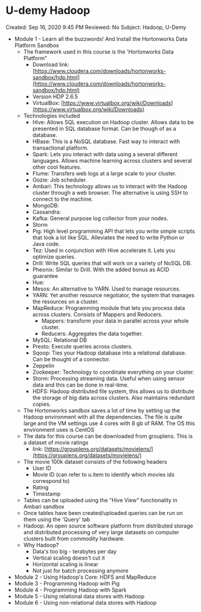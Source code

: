 # U-demy Hadoop

Created: Sep 16, 2020 9:45 PM
Reviewed: No
Subject: Hadoop, U-Demy

- Module 1 - Learn all the buzzwords! And Install the Hortonworks Data Platform Sandbox
    - The framework used in this course is the 'Hortonworks Data Platform"
        - Download link: [https://www.cloudera.com/downloads/hortonworks-sandbox/hdp.html](https://www.cloudera.com/downloads/hortonworks-sandbox/hdp.html)
        - Version HDP 2.6.5
        - VirtualBox: [https://www.virtualbox.org/wiki/Downloads](https://www.virtualbox.org/wiki/Downloads)
    - Technologies included
        - Hive: Allows SQL execution on Hadoop cluster. Allows data to be presented in SQL database format. Can be though of as a database.
        - HBase: This is a NoSQL database. Fast way to interact with transactional platform.
        - Spark: Lets you interact with data using a several different languages. Allows machine learning across clusters and several other cool features.
        - Flume: Transfers web logs at a large scale to your cluster.
        - Oozie: Job scheduler.
        - Ambari: This technology allows us to interact with the Hadoop cluster through a web browser. The alternative is using SSH to connect to the machine.
        - MongoDB:
        - Cassandra:
        - Kafka: General purpose log collector from your nodes.
        - Storm
        - Pig: High level programming API that lets you write simple scripts that look a lot like SQL. Alleviates the need to write Python or Java code.
        - Tez: Used in conjunction with Hive accelerate it. Lets you optimize queries.
        - Drill: Write SQL queries that will work on a variety of NoSQL DB.
        - Pheonix: Similar to Drill. With the added bonus as ACID guarantee
        - Hue:
        - Mesos: An alternative to YARN. Used to manage resources.
        - YARN: Yet another resource negotiator, the system that manages the resources on a cluster.
        - MapReduce: Programming module that lets you process data across clusters. Consists of Mappers and Reducers.
            - Mappers: transform your data in parallel across your whole cluster.
            - Reducers: Aggregates the data together.
        - MySQL: Relational DB
        - Presto: Execute queries across clusters.
        - Sqoop: Ties your Hadoop database into a relational database. Can be thought of a connector.
        - Zeppelin
        - Zookeeper: Technology to coordinate everything on your cluster.
        - Storm: Processing streaming data. Useful when using sensor data and this can be done in real-time.
        - HDFS: Hadoop distributed file system, this allows us to distribute the storage of big data across clusters. Also maintains redundant copies.
    - The Hortonworks sandbox saves a lot of time by setting up the Hadoop environment with all the dependencies. The file is quite large and the VM settings use 4 cores with 8 gb of RAM. The OS this environment uses is CentOS
    - The data for this course can be downloaded from grouplens. This is a dataset of movie ratings
        - link: [https://grouplens.org/datasets/movielens/](https://grouplens.org/datasets/movielens/)
    - The movie 100k dataset consists of the following headers
        - User ID
        - Movie ID (can refer to u.item to identify which movies ids correspond to)
        - Rating
        - Timestamp
    - Tables can be uploaded using the "Hive View" functionality in Ambari sandbox
    - Once tables have been created/uploaded queries can be run on them using the 'Query' tab
    - Hadoop: An open source software platform from distributed storage and distributed processing of very large datasets on computer clusters built from commodity hardware.
    - Why Hadoop?
        - Data's too big - terabytes per day
        - Vertical scaling doesn't cut it
        - Horizontal scaling is linear
        - Not just for batch processing anymore
- Module 2 - Using Hadoop's Core: HDFS and MapReduce
- Module 3 - Programming Hadoop with Pig
- Module 4 - Programming Hadoop with Spark
- Module 5 - Using relational data stores with Hadoop
- Module 6 - Using non-relational data stores with Hadoop
